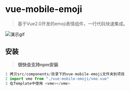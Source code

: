 # vue-mobile-emoji
> 基于Vue2.0开发的emoji表情组件，一行代码快速集成。

![演示gif](https://github.com/EastblueOkay/vue-mobile-emoji/blob/master/static/vue-mobile-emoji.gif)

## 安装
> **很快会支持npm安装**
```js
1 拷贝src/components/目录下的vue-mobile-emoji文件夹到项目
2 import vme from "./vue-mobile-emoji/vme.vue"
3 在Template中使用 <vme></vme>
```

